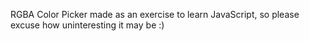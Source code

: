 RGBA Color Picker made as an exercise to learn JavaScript, so please excuse how uninteresting it may be :)
